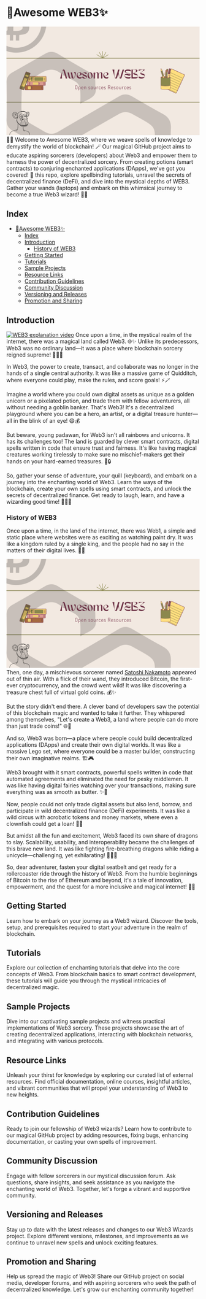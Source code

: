 # 🎩Awesome WEB3✨
![Awesome WEB3](./assets/awesome-web3.png)
🧙‍♂️ Welcome to Awesome WEB3, where we weave spells of knowledge to demystify the world of blockchain! 🪄 Our magical GitHub project aims to educate aspiring sorcerers (developers) about Web3 and empower them to harness the power of decentralized sorcery. From creating potions (smart contracts) to conjuring enchanted applications (DApps), we've got you covered! 🌟 this repo, explore spellbinding tutorials, unravel the secrets of decentralized finance (DeFi), and dive into the mystical depths of WEB3. Gather your wands (laptops) and embark on this whimsical journey to become a true Web3 wizard! 🎩✨

## Index

- [🎩Awesome WEB3✨](#awesome-web3)
	- [Index](#index)
	- [Introduction](#introduction)
		- [History of WEB3](#history-of-web3)
	- [Getting Started](#getting-started)
	- [Tutorials](#tutorials)
	- [Sample Projects](#sample-projects)
	- [Resource Links](#resource-links)
	- [Contribution Guidelines](#contribution-guidelines)
	- [Community Discussion](#community-discussion)
	- [Versioning and Releases](#versioning-and-releases)
	- [Promotion and Sharing](#promotion-and-sharing)

## Introduction
[![WEB3 explanation video](https://img.youtube.com/vi/wHTcrmhskto/0.jpg)](https://www.youtube.com/watch?v=wHTcrmhskto)
Once upon a time, in the mystical realm of the internet, there was a magical land called Web3. 🌐✨ Unlike its predecessors, Web3 was no ordinary land—it was a place where blockchain sorcery reigned supreme! 🧙‍♂️💫

In Web3, the power to create, transact, and collaborate was no longer in the hands of a single central authority. It was like a massive game of Quidditch, where everyone could play, make the rules, and score goals! ⚡🪄

Imagine a world where you could own digital assets as unique as a golden unicorn or a pixelated potion, and trade them with fellow adventurers, all without needing a goblin banker. That's Web3! It's a decentralized playground where you can be a hero, an artist, or a digital treasure hunter—all in the blink of an eye! 😄💰

But beware, young padawan, for Web3 isn't all rainbows and unicorns. It has its challenges too! The land is guarded by clever smart contracts, digital spells written in code that ensure trust and fairness. It's like having magical creatures working tirelessly to make sure no mischief-makers get their hands on your hard-earned treasures. 🦄🔒

So, gather your sense of adventure, your quill (keyboard), and embark on a journey into the enchanting world of Web3. Learn the ways of the blockchain, create your own spells using smart contracts, and unlock the secrets of decentralized finance. Get ready to laugh, learn, and have a wizarding good time! 🎩✨🚀

### History of WEB3 
Once upon a time, in the land of the internet, there was Web1, a simple and static place where websites were as exciting as watching paint dry. It was like a kingdom ruled by a single king, and the people had no say in the matters of their digital lives. 🏰😴

![Satoshi Nakamoto](./assets/satoshi-nakamoto.png)
Then, one day, a mischievous sorcerer named [Satoshi Nakamoto](https://en.wikipedia.org/wiki/Satoshi_Nakamoto) appeared out of thin air. With a flick of their wand, they introduced Bitcoin, the first-ever cryptocurrency, and the crowd went wild! It was like discovering a treasure chest full of virtual gold coins. 💰✨

But the story didn't end there. A clever band of developers saw the potential of this blockchain magic and wanted to take it further. They whispered among themselves, "Let's create a Web3, a land where people can do more than just trade coins!" 🌐🔮

And so, Web3 was born—a place where people could build decentralized applications (DApps) and create their own digital worlds. It was like a massive Lego set, where everyone could be a master builder, constructing their own imaginative realms. 🏗️🎮

Web3 brought with it smart contracts, powerful spells written in code that automated agreements and eliminated the need for pesky middlemen. It was like having digital fairies watching over your transactions, making sure everything was as smooth as butter. ✨🧚

Now, people could not only trade digital assets but also lend, borrow, and participate in wild decentralized finance (DeFi) experiments. It was like a wild circus with acrobatic tokens and money markets, where even a clownfish could get a loan! 🤡🎪

But amidst all the fun and excitement, Web3 faced its own share of dragons to slay. Scalability, usability, and interoperability became the challenges of this brave new land. It was like fighting fire-breathing dragons while riding a unicycle—challenging, yet exhilarating! 🐉🤹‍♂️

So, dear adventurer, fasten your digital seatbelt and get ready for a rollercoaster ride through the history of Web3. From the humble beginnings of Bitcoin to the rise of Ethereum and beyond, it's a tale of innovation, empowerment, and the quest for a more inclusive and magical internet! 🚀✨

## Getting Started

Learn how to embark on your journey as a Web3 wizard. Discover the tools, setup, and prerequisites required to start your adventure in the realm of blockchain.

## Tutorials

Explore our collection of enchanting tutorials that delve into the core concepts of Web3. From blockchain basics to smart contract development, these tutorials will guide you through the mystical intricacies of decentralized magic.

## Sample Projects

Dive into our captivating sample projects and witness practical implementations of Web3 sorcery. These projects showcase the art of creating decentralized applications, interacting with blockchain networks, and integrating with various protocols.

## Resource Links

Unleash your thirst for knowledge by exploring our curated list of external resources. Find official documentation, online courses, insightful articles, and vibrant communities that will propel your understanding of Web3 to new heights.

## Contribution Guidelines

Ready to join our fellowship of Web3 wizards? Learn how to contribute to our magical GitHub project by adding resources, fixing bugs, enhancing documentation, or casting your own spells of improvement.

## Community Discussion

Engage with fellow sorcerers in our mystical discussion forum. Ask questions, share insights, and seek assistance as you navigate the enchanting world of Web3. Together, let's forge a vibrant and supportive community.

## Versioning and Releases

Stay up to date with the latest releases and changes to our Web3 Wizards project. Explore different versions, milestones, and improvements as we continue to unravel new spells and unlock exciting features.

## Promotion and Sharing

Help us spread the magic of Web3! Share our GitHub project on social media, developer forums, and with aspiring sorcerers who seek the path of decentralized knowledge. Let's grow our enchanting community together!
